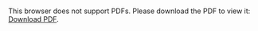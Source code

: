 <object data="christ-in-song/CIS1908pdfs/927.pdf" type="application/pdf" width="100%" height="1024px">
    <embed src="christ-in-song/CIS1908pdfs/927.pdf">
        <p>This browser does not support PDFs. Please download the PDF to view it: <a href="christ-in-song/CIS1908pdfs/927.pdf">Download PDF</a>.</p>
    </embed>
</object>
